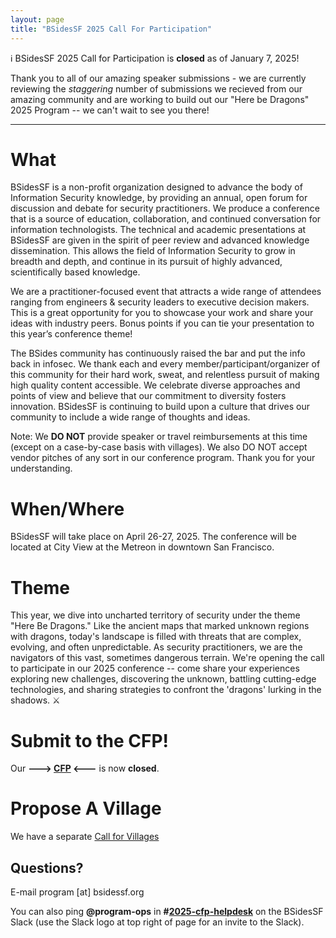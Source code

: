 ```yaml
---
layout: page
title: "BSidesSF 2025 Call For Participation"
---
```


ℹ️ BSidesSF 2025 Call for Participation is **closed** as of January 7, 2025!

Thank you to all of our amazing speaker submissions - we are currently reviewing the _staggering_ number of submissions we recieved from our amazing community and are working to build out our "Here be Dragons" 2025 Program -- we can't wait to see you there! 

---

# **What**

BSidesSF is a non-profit organization designed to advance the body of Information 
Security knowledge, by providing an annual, open forum for discussion and debate for 
security practitioners. We produce a conference that is a source of education, 
collaboration, and continued conversation for information technologists. The technical 
and academic presentations at BSidesSF are given in the spirit of peer review and 
advanced knowledge dissemination. This allows the field of Information Security to grow 
in breadth and depth, and continue in its pursuit of highly advanced, scientifically 
based knowledge.

We are a practitioner-focused event that attracts a wide range of attendees ranging 
from engineers & security leaders to executive decision makers. This is a great 
opportunity for you to showcase your work and share your ideas with industry peers. 
Bonus points if you can tie your presentation to this year’s conference theme!

The BSides community has continuously raised the bar and put the info back in 
infosec. We thank each and every member/participant/organizer of this community for 
their hard work, sweat, and relentless pursuit of making high quality content accessible.
We celebrate diverse approaches and points of view and believe that our commitment to 
diversity fosters innovation. BSidesSF is continuing to build upon a culture that drives 
our community to include a wide range of thoughts and ideas.

Note: We **DO NOT** provide speaker or travel reimbursements at this time (except on a 
case-by-case basis with villages). We also DO NOT accept vendor pitches of any 
sort in our conference program. Thank you for your understanding.

# **When/Where**

BSidesSF will take place on April 26-27, 2025. The conference will be located 
at City View at the Metreon in downtown San Francisco.

# **Theme**

This year, we dive into uncharted territory of security under the theme "Here Be 
Dragons." Like the ancient maps that marked unknown regions with dragons, today's 
landscape is filled with threats that are complex, evolving, and often unpredictable. 
As security practitioners, we are the navigators of this vast, sometimes dangerous 
terrain. We're opening the call to participate in our 2025 conference -- come share your 
experiences exploring new challenges, discovering the unknown, battling cutting-edge 
technologies, and sharing strategies to confront the 'dragons' lurking in the shadows. ⚔️

# **Submit to the CFP!**

Our **---> [CFP](https://pretalx.com/bsidessf2025/cfp) <---** is now **closed**.

# **Propose A Village**

We have a separate [Call for Villages](/cfv)

## **Questions?**
E-mail program [at] bsidessf.org

You can also ping **@program-ops** in 
**#[2025-cfp-helpdesk](https://bsidessf.slack.com/archives/C07J90PD98D)** on the 
BSidesSF Slack (use the Slack logo at top right of page for an invite to the Slack).
